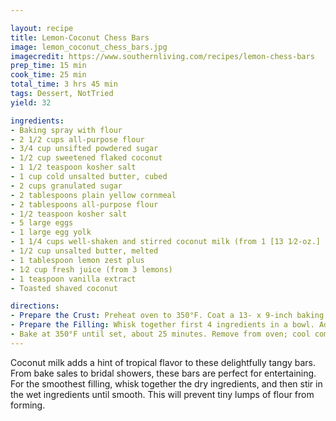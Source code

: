 ```yaml
---

layout: recipe
title: Lemon-Coconut Chess Bars
image: lemon_coconut_chess_bars.jpg
imagecredit: https://www.southernliving.com/recipes/lemon-chess-bars
prep_time: 15 min
cook_time: 25 min
total_time: 3 hrs 45 min
tags: Dessert, NotTried
yield: 32

ingredients:
- Baking spray with flour 
- 2 1/2 cups all-purpose flour 
- 3/4 cup unsifted powdered sugar 
- 1/2 cup sweetened flaked coconut 
- 1 1/2 teaspoon kosher salt 
- 1 cup cold unsalted butter, cubed
- 2 cups granulated sugar 
- 2 tablespoons plain yellow cornmeal 
- 2 tablespoons all-purpose flour 
- 1/2 teaspoon kosher salt 
- 5 large eggs 
- 1 large egg yolk 
- 1 1/4 cups well-shaken and stirred coconut milk (from 1 [13 1⁄2-oz.] can) 
- 1/2 cup unsalted butter, melted 
- 1 tablespoon lemon zest plus 
- 1⁄2 cup fresh juice (from 3 lemons) 
- 1 teaspoon vanilla extract
- Toasted shaved coconut

directions:
- Prepare the Crust: Preheat oven to 350°F. Coat a 13- x 9-inch baking pan with baking spray with flour. Pulse next 4 ingredients in a food processor until combined, 5 to 6 times. Add cold butter; pulse until coarse crumbs form, 6 to 7 times. Firmly press into bottom of prepared pan. Bake until light golden brown, about 25 minutes. Cool slightly, about 10 minutes.
- Prepare the Filling: Whisk together first 4 ingredients in a bowl. Add next 6 ingredients; stir until smooth. Pour over Crust.
- Bake at 350°F until set, about 25 minutes. Remove from oven; cool completely in pan, about 1 1⁄2 hours. Chill 1 hour. Slice into 32 bars. Garnish with shaved coconut.
---
```

Coconut milk adds a hint of tropical flavor to these delightfully tangy bars. From bake sales to bridal showers, these bars are perfect for entertaining. For the smoothest filling, whisk together the dry ingredients, and then stir in the wet ingredients until smooth. This will prevent tiny lumps of flour from forming.
